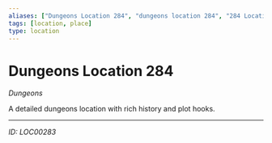 ```yaml
---
aliases: ["Dungeons Location 284", "dungeons location 284", "284 Location Dungeons"]
tags: [location, place]
type: location
---
```


# Dungeons Location 284

*Dungeons*

A detailed dungeons location with rich history and plot hooks.

---
*ID: LOC00283*